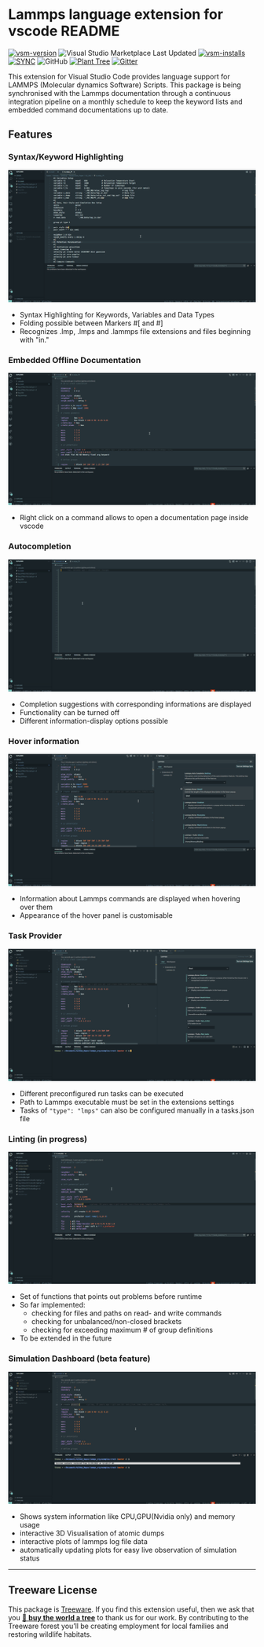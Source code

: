 # Lammps language extension for vscode README


[![vsm-version](https://img.shields.io/visual-studio-marketplace/v/thfriedrich.lammps?style=flat&label=VS%20Marketplace&logo=visual-studio-code)](https://marketplace.visualstudio.com/items?itemName=thfriedrich.lammps)
![Visual Studio Marketplace Last Updated](https://img.shields.io/visual-studio-marketplace/last-updated/thfriedrich.lammps?style=flat&label=Last%20Update&logo=visual-studio-code)
[![vsm-installs](https://img.shields.io/visual-studio-marketplace/i/thfriedrich.lammps?style=flat&label=installs&logo=visual-studio-code&color=brightgreen)](https://marketplace.visualstudio.com/items?itemName=thfriedrich.lammps)
[![SYNC](https://github.com/ThFriedrich/lammps_vscode/actions/workflows/sync.yml/badge.svg)](https://github.com/ThFriedrich/lammps_vscode/actions/workflows/sync.yml)
![GitHub](https://custom-icon-badges.herokuapp.com/github/license/thfriedrich/lammps_vscode?color=brightgreen&logo=repo)
[![Plant Tree](https://custom-icon-badges.herokuapp.com/badge/dynamic/json?color=brightgreen&label=Plant%20Tree&query=%24.total&url=https%3A%2F%2Fpublic.offset.earth%2Fusers%2Ftreeware%2Ftrees&&logo=treeware&logoColor=brightgreen)](https://plant.treeware.earth/thfriedrich/lammps_vscode)
[![Gitter](https://img.shields.io/gitter/room/thfriedrich/lammps_vscode?logo=gitter)](https://gitter.im/lammps_vscode/community)

This extension for Visual Studio Code provides language support for LAMMPS (Molecular dynamics Software) Scripts.
This package is being synchronised with the Lammps documentation through a continuous integration pipeline on a monthly schedule to keep the keyword lists and embedded command documentations up to date.

## Features

### Syntax/Keyword Highlighting 
![Syntax Highlighting](imgs/lammps-lng-anim.gif)

- Syntax Highlighting for Keywords, Variables and Data Types
- Folding possible between Markers #[ and #]
- Recognizes .lmp, .lmps and .lammps file extensions and files beginning with "in."

### Embedded Offline Documentation 

![Embedded Offline Documentation](imgs/doc_panel.gif)

- Right click on a command allows to open a documentation page inside vscode

### Autocompletion

![Autocompletion](imgs/autocomplete.gif)

- Completion suggestions with corresponding informations are displayed
- Functionality can be turned off
- Different information-display options possible 

### Hover information

![Hover](imgs/hover.gif)

- Information about Lammps commands are displayed when hovering over them
- Appearance of the hover panel is customisable

### Task Provider

![Tasks](imgs/run_task.gif)

- Different preconfigured run tasks can be executed
- Path to Lammps executable must be set in the extensions settings 
- Tasks of `"type": "lmps"` can also be configured manually in a tasks.json file

### Linting (in progress)

![Lint](imgs/lint.gif)

- Set of functions that points out problems before runtime
- So far implemented: 
  - checking for files and paths on read- and write commands
  - checking for unbalanced/non-closed brackets
  - checking for exceeding maximum # of group definitions
- To be extended in the future


### Simulation Dashboard (beta feature)

![Dashboard](imgs/dashboard.gif)

 - Shows system information like CPU,GPU(Nvidia only) and memory usage
 - interactive 3D Visualisation of atomic dumps
 - interactive plots of lammps log file data
 - automatically updating plots for easy live observation of simulation status
--- 


## Treeware License            
This package is [Treeware](https://treeware.earth). If you find this extension useful, then we ask that you [🌱 **buy the world a tree**](https://plant.treeware.earth/thfriedrich/lammps_vscode) to thank us for our work. By contributing to the Treeware forest you’ll be creating employment for local families and restoring wildlife habitats.
